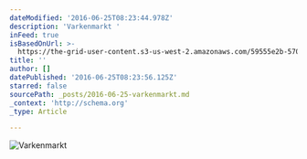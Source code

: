 ```yaml
---
dateModified: '2016-06-25T08:23:44.978Z'
description: 'Varkenmarkt '
inFeed: true
isBasedOnUrl: >-
  https://the-grid-user-content.s3-us-west-2.amazonaws.com/59555e2b-5705-4942-8ecf-d6864b6c6490.jpg
title: ''
author: []
datePublished: '2016-06-25T08:23:56.125Z'
starred: false
sourcePath: _posts/2016-06-25-varkenmarkt.md
_context: 'http://schema.org'
_type: Article

---
```

![Varkenmarkt ](https://the-grid-user-content.s3-us-west-2.amazonaws.com/59555e2b-5705-4942-8ecf-d6864b6c6490.jpg)